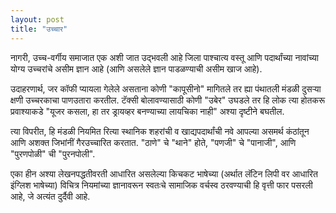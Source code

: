 ```yaml
---
layout: post
title: "उच्चार"
--- 
```


नागरी, उच्च-वर्गीय समाजात एक अशी जात उद्भवली आहे जिला पाश्चात्य वस्तू आणि पदार्थांच्या नावांच्या योग्य उच्चरांचे असीम ज्ञान आहे (आणि असलेले ज्ञान पाडळण्याची असीम खाज आहे). 

उदाहरणार्थ, जर कॉफी प्यायला गेलेले असताना कोणी "कापूसीनो" मागितले तर ह्या पंथातली मंडळी दुसऱ्या क्षणी उच्चरकाचा पाणउतारा करतील. टॅक्सी बोलावण्यासाठी कोणी "उबेर" उघडले तर हि लोक त्या होतकरू प्रवाश्याकडे "यूजर कसला, हा तर ड्रायव्हर  बनण्याच्या लायचिका नाही" अश्या दृष्टीने बघतील. 

त्या विपरीत, हि मंडळी नियमित रित्या स्थानिक शहरांची व खाद्यपदार्थांची नवे आपल्या असमर्थ कंठांतून आणि अशक्त जिभांनीं गैरउच्चारित करतात. "ठाणे" चे "थाने" होते, "पणजी" चे "पानाजी", आणि "पुरणपोळी" ची "पुरनपोली". 

एका हीन अश्या लेखनपद्धतीवरती आधारित असलेल्या किचकट भाषेच्या (अर्थात लॅटिन लिपी वर आधारित इंग्लिश भाषेच्या) विचित्र नियमांच्या ज्ञानावरून स्वतःचे सामाजिक वर्चस्व ठरवण्याची हि वृत्ती फार पसरली आहे, जे अत्यंत दुर्दैवी आहे.